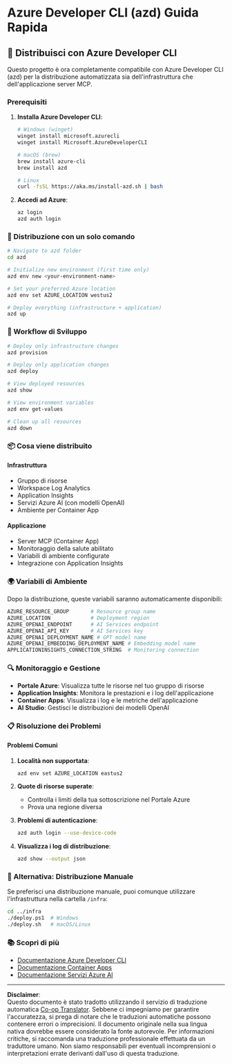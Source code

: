 <!--
CO_OP_TRANSLATOR_METADATA:
{
  "original_hash": "3ef1c97c5c40577da3be422d29276383",
  "translation_date": "2025-09-30T12:22:57+00:00",
  "source_file": "azd/README.md",
  "language_code": "it"
}
-->
# Azure Developer CLI (azd) Guida Rapida

## 🚀 Distribuisci con Azure Developer CLI

Questo progetto è ora completamente compatibile con Azure Developer CLI (azd) per la distribuzione automatizzata sia dell'infrastruttura che dell'applicazione server MCP.

### Prerequisiti

1. **Installa Azure Developer CLI**:
   ```bash
   # Windows (winget)
   winget install microsoft.azurecli
   winget install Microsoft.AzureDeveloperCLI
   
   # macOS (brew)
   brew install azure-cli
   brew install azd
   
   # Linux
   curl -fsSL https://aka.ms/install-azd.sh | bash
   ```

2. **Accedi ad Azure**:
   ```bash
   az login
   azd auth login
   ```

### 🎯 Distribuzione con un solo comando

```bash
# Navigate to azd folder
cd azd

# Initialize new environment (first time only)
azd env new <your-environment-name>

# Set your preferred Azure location
azd env set AZURE_LOCATION westus2

# Deploy everything (infrastructure + application)
azd up
```

### 🔧 Workflow di Sviluppo

```bash
# Deploy only infrastructure changes
azd provision

# Deploy only application changes  
azd deploy

# View deployed resources
azd show

# View environment variables
azd env get-values

# Clean up all resources
azd down
```

### 📦 Cosa viene distribuito

#### **Infrastruttura**
- Gruppo di risorse
- Workspace Log Analytics  
- Application Insights
- Servizi Azure AI (con modelli OpenAI)
- Ambiente per Container App

#### **Applicazione**
- Server MCP (Container App)
- Monitoraggio della salute abilitato
- Variabili di ambiente configurate
- Integrazione con Application Insights

### 🌍 Variabili di Ambiente

Dopo la distribuzione, queste variabili saranno automaticamente disponibili:

```bash
AZURE_RESOURCE_GROUP       # Resource group name
AZURE_LOCATION             # Deployment region
AZURE_OPENAI_ENDPOINT      # AI Services endpoint
AZURE_OPENAI_API_KEY       # AI Services key
AZURE_OPENAI_DEPLOYMENT_NAME # GPT model name
AZURE_OPENAI_EMBEDDING_DEPLOYMENT_NAME # Embedding model name
APPLICATIONINSIGHTS_CONNECTION_STRING  # Monitoring connection
```

### 🔍 Monitoraggio e Gestione

- **Portale Azure**: Visualizza tutte le risorse nel tuo gruppo di risorse
- **Application Insights**: Monitora le prestazioni e i log dell'applicazione
- **Container Apps**: Visualizza i log e le metriche dell'applicazione
- **AI Studio**: Gestisci le distribuzioni dei modelli OpenAI

### 📋 Risoluzione dei Problemi

#### **Problemi Comuni**

1. **Località non supportata**:
   ```bash
   azd env set AZURE_LOCATION eastus2
   ```

2. **Quote di risorse superate**:
   - Controlla i limiti della tua sottoscrizione nel Portale Azure
   - Prova una regione diversa

3. **Problemi di autenticazione**:
   ```bash
   azd auth login --use-device-code
   ```

4. **Visualizza i log di distribuzione**:
   ```bash
   azd show --output json
   ```

### 🔄 Alternativa: Distribuzione Manuale

Se preferisci una distribuzione manuale, puoi comunque utilizzare l'infrastruttura nella cartella `/infra`:

```bash
cd ../infra
./deploy.ps1  # Windows
./deploy.sh   # macOS/Linux
```

### 📚 Scopri di più

- [Documentazione Azure Developer CLI](https://docs.microsoft.com/azure/developer/azure-developer-cli/)
- [Documentazione Container Apps](https://docs.microsoft.com/azure/container-apps/)
- [Documentazione Servizi Azure AI](https://docs.microsoft.com/azure/ai-services/)

---

**Disclaimer**:  
Questo documento è stato tradotto utilizzando il servizio di traduzione automatica [Co-op Translator](https://github.com/Azure/co-op-translator). Sebbene ci impegniamo per garantire l'accuratezza, si prega di notare che le traduzioni automatiche possono contenere errori o imprecisioni. Il documento originale nella sua lingua nativa dovrebbe essere considerato la fonte autorevole. Per informazioni critiche, si raccomanda una traduzione professionale effettuata da un traduttore umano. Non siamo responsabili per eventuali incomprensioni o interpretazioni errate derivanti dall'uso di questa traduzione.